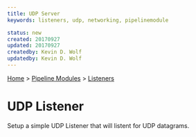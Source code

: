 ```yaml
---
title: UDP Server
keywords: listeners, udp, networking, pipelinemodule

status: new
created: 20170927
updated: 20170927
createdby: Kevin D. Wolf
updatedby: Kevin D. Wolf
---
```

[Home](../../Index.md) > [Pipeline Modules](../Index.md) > [Listeners](../Listener.md)

# UDP Listener

Setup a simple UDP Listener that will listent for UDP datagrams.  